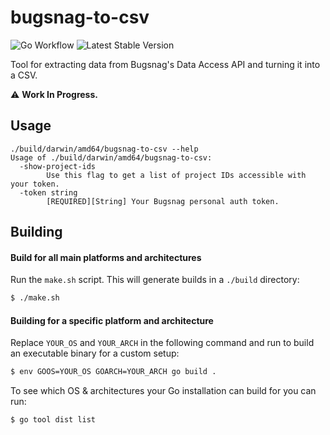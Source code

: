 # bugsnag-to-csv

![Go Workflow](https://github.com/xander-jones/bugsnag-to-csv/actions/workflows/go.yml/badge.svg)
![Latest Stable Version](https://img.shields.io/github/v/release/xander-jones/bugsnag-to-csv)

Tool for extracting data from Bugsnag's Data Access API and turning it into a CSV.

:warning: **Work In Progress.**

## Usage

```
./build/darwin/amd64/bugsnag-to-csv --help
Usage of ./build/darwin/amd64/bugsnag-to-csv:
  -show-project-ids
        Use this flag to get a list of project IDs accessible with your token.
  -token string
        [REQUIRED][String] Your Bugsnag personal auth token.
```

## Building

#### Build for all main platforms and architectures

Run the `make.sh` script. This will generate builds in a `./build` directory:

```sh
$ ./make.sh
```

#### Building for a specific platform and architecture

Replace `YOUR_OS` and `YOUR_ARCH` in the following command and run to build an executable binary for a custom setup:

```sh
$ env GOOS=YOUR_OS GOARCH=YOUR_ARCH go build .
```

To see which OS & architectures your Go installation can build for you can run:

```sh
$ go tool dist list
```
